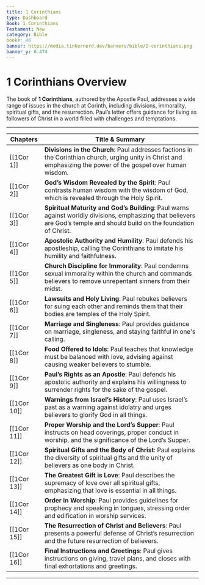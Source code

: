```yaml
---
title: 1 Corinthians
type: Dashboard
Book: 1 Corinthians
Testament: New
category: Bible
book#: 46
banner: https://media.tinkernerd.dev/banners/bible/2-corinthians.png
banner_y: 0.474
---
```


# 1 Corinthians Overview

The book of **1 Corinthians**, authored by the Apostle Paul, addresses a wide range of issues in the church at Corinth, including divisions, immorality, spiritual gifts, and the resurrection. Paul’s letter offers guidance for living as followers of Christ in a world filled with challenges and temptations.

---

| Chapters | Title & Summary |
|----------|-----------------|
|[[1Cor 1]] | **Divisions in the Church**: Paul addresses factions in the Corinthian church, urging unity in Christ and emphasizing the power of the gospel over human wisdom. |
|[[1Cor 2]] | **God’s Wisdom Revealed by the Spirit**: Paul contrasts human wisdom with the wisdom of God, which is revealed through the Holy Spirit. |
|[[1Cor 3]] | **Spiritual Maturity and God’s Building**: Paul warns against worldly divisions, emphasizing that believers are God’s temple and should build on the foundation of Christ. |
|[[1Cor 4]] | **Apostolic Authority and Humility**: Paul defends his apostleship, calling the Corinthians to imitate his humility and faithfulness. |
|[[1Cor 5]] | **Church Discipline for Immorality**: Paul condemns sexual immorality within the church and commands believers to remove unrepentant sinners from their midst. |
|[[1Cor 6]] | **Lawsuits and Holy Living**: Paul rebukes believers for suing each other and reminds them that their bodies are temples of the Holy Spirit. |
|[[1Cor 7]] | **Marriage and Singleness**: Paul provides guidance on marriage, singleness, and staying faithful in one's calling. |
|[[1Cor 8]] | **Food Offered to Idols**: Paul teaches that knowledge must be balanced with love, advising against causing weaker believers to stumble. |
|[[1Cor 9]] | **Paul’s Rights as an Apostle**: Paul defends his apostolic authority and explains his willingness to surrender rights for the sake of the gospel. |
|[[1Cor 10]] | **Warnings from Israel’s History**: Paul uses Israel’s past as a warning against idolatry and urges believers to glorify God in all things. |
|[[1Cor 11]] | **Proper Worship and the Lord’s Supper**: Paul instructs on head coverings, proper conduct in worship, and the significance of the Lord’s Supper. |
|[[1Cor 12]] | **Spiritual Gifts and the Body of Christ**: Paul explains the diversity of spiritual gifts and the unity of believers as one body in Christ. |
|[[1Cor 13]] | **The Greatest Gift is Love**: Paul describes the supremacy of love over all spiritual gifts, emphasizing that love is essential in all things. |
|[[1Cor 14]] | **Order in Worship**: Paul provides guidelines for prophecy and speaking in tongues, stressing order and edification in worship services. |
|[[1Cor 15]] | **The Resurrection of Christ and Believers**: Paul presents a powerful defense of Christ’s resurrection and the future resurrection of believers. |
|[[1Cor 16]] | **Final Instructions and Greetings**: Paul gives instructions on giving, travel plans, and closes with final exhortations and greetings. |

---